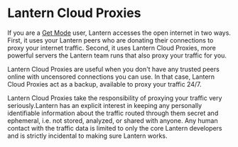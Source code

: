 Lantern Cloud Proxies
=====================

If you are a [Get Mode](Give-vs-Get-Mode) user, Lantern accesses the open internet in two ways. First, it uses your Lantern peers who are donating their connections to proxy your internet traffic. Second, it uses Lantern Cloud Proxies, more powerful servers the Lantern team runs that also proxy your traffic for you.

Lantern Cloud Proxies are useful when you don't have any trusted peers online with uncensored connections you can use. In that case, Lantern Cloud Proxies act as a backup, available to proxy your traffic 24/7.

Lantern Cloud Proxies take the responsibility of proxying your traffic very seriously.Lantern has an explicit interest in keeping any personally identifiable information about the traffic routed through them secret and ephemeral, i.e. not stored, analyzed, or shared with anyone. Any human contact with the traffic data is limited to only the core Lantern developers and is strictly incidental to making sure Lantern works.